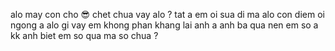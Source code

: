 alo may con cho 😎 
chet chua vay alo ?
tat a em oi
sua di ma
alo con diem oi
ngong a
alo gi vay em khong phan khang lai anh a
anh ba qua nen em so a 
kk anh biet em so qua ma
so chua ?
